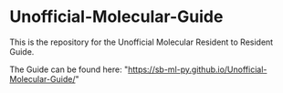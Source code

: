 # Unofficial-Molecular-Guide
This is the repository for the Unofficial Molecular Resident to Resident Guide.

The Guide can be found here: "https://sb-ml-py.github.io/Unofficial-Molecular-Guide/"
